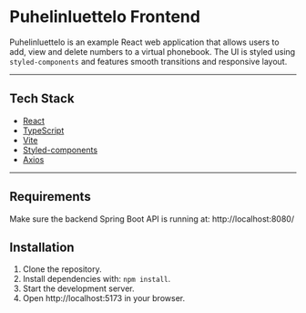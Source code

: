# Puhelinluettelo Frontend

Puhelinluettelo is an example React web application that allows users to add, view and delete numbers to a virtual phonebook. The UI is styled using `styled-components` and features smooth transitions and responsive layout.

---

## Tech Stack

- [React](https://reactjs.org/)
- [TypeScript](https://www.typescriptlang.org/)
- [Vite](https://vitejs.dev/)
- [Styled-components](https://styled-components.com/)
- [Axios](https://axios-http.com/)

---

## Requirements

Make sure the backend Spring Boot API is running at:
http://localhost:8080/

## Installation

1. Clone the repository.
2. Install dependencies with: ```npm install```.
3. Start the development server.
4. Open http://localhost:5173 in your browser.
